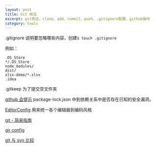 ```yaml
---
layout: post
title: Git 用法
excerpt: git用法，clone、add、commit、push、.gitignore配置、github操作
category: tools
---
```



.gitignore 说明要忽略哪些内容，创建`$ touch .gitignore`

例如：
```
.DS_Store
*/.DS_Store
node_modules/
dist/
xlsx-demo/*.xlsx
.idea
```
.gitkeep 为了提交空文件夹

[github 会提示](https://www.landiannews.com/archives/42612.html) package-lock.json 中到依赖关系中是否存在已知的安全漏洞。

[EditorConfig](https://www.jianshu.com/p/712cea0ef70e)  用来统一各个编辑器到编码风格

[git - 简易指南](http://www.bootcss.com/p/git-guide/)

[gir config](http://blog.csdn.net/zxncvb/article/details/22153019)


[git 与 svn 比较](https://www.cnblogs.com/Sungeek/p/9152223.html)




